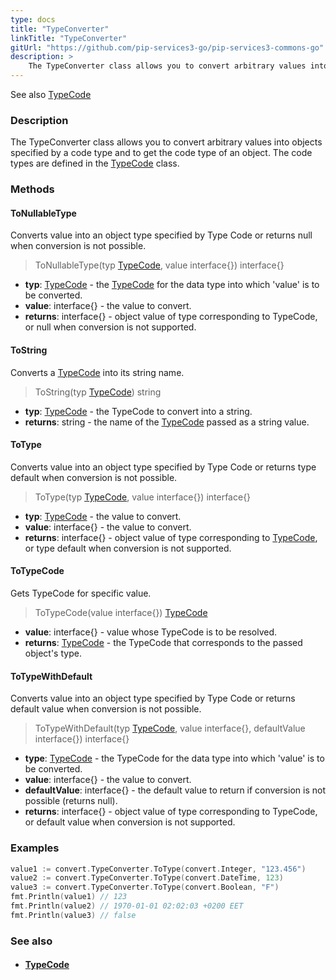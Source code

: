 ```yaml
---
type: docs
title: "TypeConverter"
linkTitle: "TypeConverter"
gitUrl: "https://github.com/pip-services3-go/pip-services3-commons-go"
description: > 
    The TypeConverter class allows you to convert arbitrary values into objects specified by a code type and to get the code type of an object.
---
```

See also [TypeCode](../../convert/type_code)

### Description
The TypeConverter class allows you to convert arbitrary values into objects specified by a code type and to get the code type of an object. The code types are defined in the [TypeCode](../../convert/type_code) class.


### Methods

#### ToNullableType
Converts value into an object type specified by Type Code or returns null when conversion is not possible.

> ToNullableType(typ [TypeCode](../../convert/type_code), value interface{}) interface{}

- **typ**: [TypeCode](../../convert/type_code) - the [TypeCode](../../convert/type_code) for the data type into which 'value' is to be converted.
- **value**: interface{} - the value to convert.
- **returns**: interface{} - object value of type corresponding to TypeCode, or null when conversion is not supported.

#### ToString
Converts a [TypeCode](../../convert/type_code) into its string name.

> ToString(typ [TypeCode](../../convert/type_code)) string

- **typ**: [TypeCode](../../convert/type_code) - the TypeCode to convert into a string.
- **returns**: string - the name of the [TypeCode](../../convert/type_code) passed as a string value.

#### ToType
Converts value into an object type specified by Type Code or returns type default when conversion is not possible.

> ToType(typ [TypeCode](../../convert/type_code), value interface{}) interface{}

- **typ**: [TypeCode](../../convert/type_code) - the value to convert.
- **value**: interface{} - the value to convert.
- **returns**: interface{} - object value of type corresponding to [TypeCode](../../convert/type_code), or type default when conversion is not supported.


#### ToTypeCode
Gets TypeCode for specific value.

> ToTypeCode(value interface{}) [TypeCode](../../convert/type_code)

- **value**: interface{} - value whose TypeCode is to be resolved.
- **returns**: [TypeCode](../../convert/type_code) - the TypeCode that corresponds to the passed object's type.

#### ToTypeWithDefault
Converts value into an object type specified by Type Code or returns default value when conversion is not possible.

> ToTypeWithDefault(typ [TypeCode](../../convert/type_code), value interface{}, defaultValue interface{}) interface{}

- **type**: [TypeCode](../../convert/type_code) - the TypeCode for the data type into which 'value' is to be converted.
- **value**: interface{} - the value to convert.
- **defaultValue**: interface{} - the default value to return if conversion is not possible (returns null).
- **returns**: interface{} - object value of type corresponding to TypeCode, or default value when conversion is not supported.

### Examples


```go
value1 := convert.TypeConverter.ToType(convert.Integer, "123.456")
value2 := convert.TypeConverter.ToType(convert.DateTime, 123)
value3 := convert.TypeConverter.ToType(convert.Boolean, "F")
fmt.Println(value1) // 123
fmt.Println(value2) // 1970-01-01 02:02:03 +0200 EET
fmt.Println(value3) // false
```

### See also
- #### [TypeCode](../../convert/type_code)
